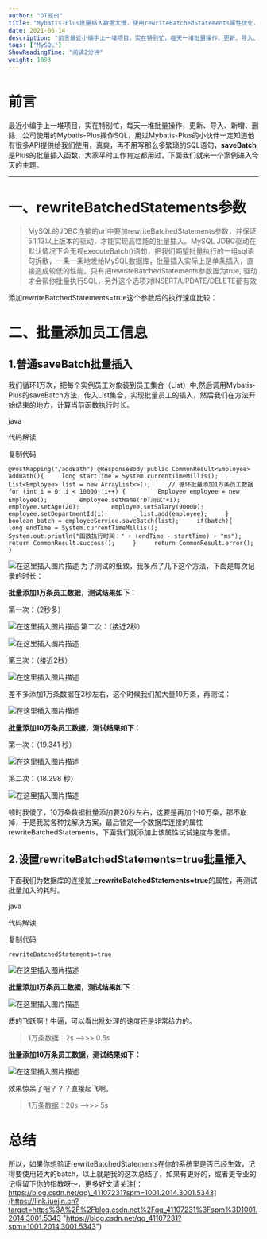 ```yaml
---
author: "DT辰白"
title: "Mybatis-Plus批量插入数据太慢，使用rewriteBatchedStatements属性优化，堪称神速！"
date: 2021-06-14
description: "前言最近小编手上一堆项目，实在特别忙，每天一堆批量操作，更新、导入、新增、删除，公司使用的Mybatis-Plus操作SQL，用过Mybatis-Plus的小伙伴一定知道他有很多API提供给我们使用"
tags: ["MySQL"]
ShowReadingTime: "阅读2分钟"
weight: 1093
---
```

前言
==

最近小编手上一堆项目，实在特别忙，每天一堆批量操作，更新、导入、新增、删除，公司使用的Mybatis-Plus操作SQL，用过Mybatis-Plus的小伙伴一定知道他有很多API提供给我们使用，真爽，再不用写那么多繁琐的SQL语句，**saveBatch**是Plus的批量插入函数，大家平时工作肯定都用过，下面我们就来一个案例进入今天的主题。

* * *

一、rewriteBatchedStatements参数
============================

> MySQL的JDBC连接的url中要加rewriteBatchedStatements参数，并保证5.1.13以上版本的驱动，才能实现高性能的批量插入。MySQL JDBC驱动在默认情况下会无视executeBatch()语句，把我们期望批量执行的一组sql语句拆散，一条一条地发给MySQL数据库，批量插入实际上是单条插入，直接造成较低的性能。只有把rewriteBatchedStatements参数置为true, 驱动才会帮你批量执行SQL，另外这个选项对INSERT/UPDATE/DELETE都有效

添加rewriteBatchedStatements=true这个参数后的执行速度比较：

二、批量添加员工信息
==========

1.普通saveBatch批量插入
-----------------

我们循环1万次，把每个实例员工对象装到员工集合（List）中,然后调用Mybatis-Plus的saveBatch方法，传入List集合，实现批量员工的插入，然后我们在方法开始结束的地方，计算当前函数执行时长。

java

 代码解读

复制代码

`@PostMapping("/addBath") @ResponseBody public CommonResult<Employee> addBath(){     long startTime = System.currentTimeMillis();     List<Employee> list = new ArrayList<>();     // 循环批量添加1万条员工数据     for (int i = 0; i < 10000; i++) {         Employee employee = new Employee();         employee.setName("DT测试"+i);         employee.setAge(20);         employee.setSalary(9000D);         employee.setDepartmentId(i);         list.add(employee);     }     boolean batch = employeeService.saveBatch(list);     if(batch){         long endTime = System.currentTimeMillis();         System.out.println("函数执行时间：" + (endTime - startTime) + "ms");         return CommonResult.success();     }     return CommonResult.error(); }`

![在这里插入图片描述](https://p3-juejin.byteimg.com/tos-cn-i-k3u1fbpfcp/a3f28e3f19e24f5db32411e07f4e2cf4~tplv-k3u1fbpfcp-zoom-in-crop-mark:1512:0:0:0.awebp) 为了测试的细致，我多点了几下这个方法，下面是每次记录的时长：

**批量添加1万条员工数据，测试结果如下：**

第一次：（2秒多）

![在这里插入图片描述](https://p3-juejin.byteimg.com/tos-cn-i-k3u1fbpfcp/cec8cad4c29b48e5b45c75aca406ca8f~tplv-k3u1fbpfcp-zoom-in-crop-mark:1512:0:0:0.awebp) 第二次：（接近2秒）

![在这里插入图片描述](https://p3-juejin.byteimg.com/tos-cn-i-k3u1fbpfcp/db104e0135b1415baa81d4d532dc44d0~tplv-k3u1fbpfcp-zoom-in-crop-mark:1512:0:0:0.awebp)

第三次：（接近2秒）

![在这里插入图片描述](https://p3-juejin.byteimg.com/tos-cn-i-k3u1fbpfcp/131ef7311fce4797845befa574abe7b8~tplv-k3u1fbpfcp-zoom-in-crop-mark:1512:0:0:0.awebp)

差不多添加1万条数据在2秒左右，这个时候我们加大量10万条，再测试：

![在这里插入图片描述](https://p3-juejin.byteimg.com/tos-cn-i-k3u1fbpfcp/6fb00fa2dce3499291b60769f92239c1~tplv-k3u1fbpfcp-zoom-in-crop-mark:1512:0:0:0.awebp)

**批量添加10万条员工数据，测试结果如下：**

第一次：（19.341 秒）

![在这里插入图片描述](https://p3-juejin.byteimg.com/tos-cn-i-k3u1fbpfcp/8831c0642b9c4e65a97687a1c2d46b56~tplv-k3u1fbpfcp-zoom-in-crop-mark:1512:0:0:0.awebp)

第二次：（18.298 秒）

![在这里插入图片描述](https://p3-juejin.byteimg.com/tos-cn-i-k3u1fbpfcp/e071cb9447d44d38ab70dfacda1e9673~tplv-k3u1fbpfcp-zoom-in-crop-mark:1512:0:0:0.awebp)

顿时我傻了，10万条数据批量添加要20秒左右，这要是再加个10万条，那不崩掉，于是我就各种找解决方案，最后锁定一个数据库连接的属性rewriteBatchedStatements，下面我们就添加上该属性试试速度与激情。

2.设置rewriteBatchedStatements=true批量插入
-------------------------------------

下面我们为数据库的连接加上**rewriteBatchedStatements=true**的属性，再测试批量加入的耗时。

java

 代码解读

复制代码

`rewriteBatchedStatements=true`

![在这里插入图片描述](https://p3-juejin.byteimg.com/tos-cn-i-k3u1fbpfcp/b24de69d278244a0bf601749bc412175~tplv-k3u1fbpfcp-zoom-in-crop-mark:1512:0:0:0.awebp)

**批量添加1万条员工数据，测试结果如下：**

![在这里插入图片描述](https://p3-juejin.byteimg.com/tos-cn-i-k3u1fbpfcp/8dd70b6feab64cd8991dd3b026635e08~tplv-k3u1fbpfcp-zoom-in-crop-mark:1512:0:0:0.awebp)

质的飞跃啊！牛逼，可以看出批处理的速度还是非常给力的。

> 1万条数据：2s -->>> 0.5s

**批量添加10万条员工数据，测试结果如下：**

![在这里插入图片描述](https://p3-juejin.byteimg.com/tos-cn-i-k3u1fbpfcp/62c972344b69459a955e9cd427f1ecea~tplv-k3u1fbpfcp-zoom-in-crop-mark:1512:0:0:0.awebp)

效果惊呆了吧？？？直接起飞啊。

> 1万条数据：20s -->>> 5s

总结
==

所以，如果你想验证rewriteBatchedStatements在你的系统里是否已经生效，记得要使用较大的batch，以上就是我的这次总结了，如果有更好的，或者更专业的记得留下你的指教呀～，更多好文请关注[：https://blog.csdn.net/qq\_41107231?spm=1001.2014.3001.5343](https://link.juejin.cn?target=https%3A%2F%2Fblog.csdn.net%2Fqq_41107231%3Fspm%3D1001.2014.3001.5343 "https://blog.csdn.net/qq_41107231?spm=1001.2014.3001.5343")
